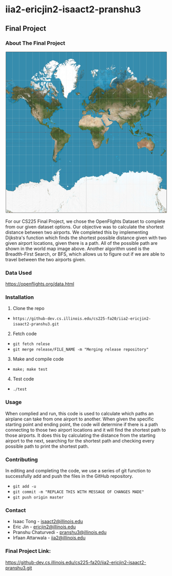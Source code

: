 # iia2-ericjin2-isaact2-pranshu3
## Final Project


### About The Final Project
![Flight Path Map](/output.png)

For our CS225 Final Project, we chose the OpenFlights Dataset to complete from our given dataset options. Our objective was to calculate the shortest distance between two airports. We completed this by implementing Dijkstra's function which finds the shortest possible distance given with two given airport locations, given there is a path. All of the possible path are shown in the world map image above. Another algorithm used is the Breadth-First Search, or BFS, which allows us to figure out if we are able to travel between the two airports given.



### Data Used
https://openflights.org/data.html



### Installation
1. Clone the repo
  * `https://github-dev.cs.illinois.edu/cs225-fa20/iia2-ericjin2-isaact2-pranshu3.git`

2. Fetch code
  * `git fetch relese`
  * `git merge release/FILE_NAME -m "Merging release repository"`

3. Make and compile code
  * `make; make test`

4. Test code
  * `./test`



### Usage
When complied and run, this code is used to calculate which paths an airplane can take from one airport to another. When given the specific starting point and ending point, the code will determine if there is a path connecting to those two airport locations and it will find the shortest path to those airports. It does this by calculating the distance from the starting airport to the next, searching for the shortest path and checking every possible path to print the shortest path.



### Contributing
In editing and completing the code, we use a series of git function to successfully add and push the files in the GitHub repository.

* `git add -u`
* `git commit -m "REPLACE THIS WITH MESSAGE OF CHANGES MADE"`
* `git push origin master`



### Contact
* Isaac Tong - isaact2@illinois.edu
* Eric Jin - ericjin2@illinois.edu
* Pranshu Chaturvedi - pranshu3@illinois.edu
* Irfaan Attarwala - iia2@illinois.edu



### Final Project Link:
https://github-dev.cs.illinois.edu/cs225-fa20/iia2-ericjin2-isaact2-pranshu3.git

